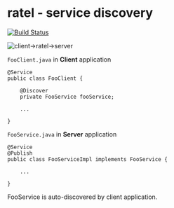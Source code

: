 ratel - service discovery
=================

[![Build Status](https://travis-ci.org/PayU-Tech/Ratel.svg?branch=master)](https://travis-ci.org/PayU-Tech/Ratel)

![client->ratel->server](http://yuml.me/diagram/scruffy/class/[FooClient]discover-%3E[Ratel%20Server],%20[FooServer]publish-%3E[Ratel%20Server],%20[FooClient]-%3E[FooServer])

`FooClient.java` in **Client** application

    @Service
    public class FooClient {
    
        @Discover
        private FooService fooService;
        
        ...
        
    }	



`FooService.java` in **Server** application

    @Service
    @Publish
    public class FooServiceImpl implements FooService {

        ...
        
    }	


FooService is auto-discovered by client application.


